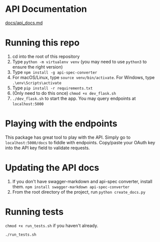 # API Documentation
[docs/api_docs.md](docs/api_docs.md)

# Running this repo

1. cd into the root of this repository
2. Type `python -m virtualenv venv` (you may need to use `python3` to ensure the right version)
3. Type `npm install -g api-spec-converter`
4. For macOS/Linux, type `source venv/bin/activate`. For Windows, type `.\env\Scripts\activate`
5. Type `pip install -r requirements.txt`
6. (Only need to do this once) `chmod +x dev_flask.sh`
7. `./dev_flask.sh` to start the app. You may query endpoints at `localhost:5000`

# Playing with the endpoints

This package has great tool to play with the API. Simply go to `localhost:5000/docs`
to fiddle with endpoints. Copy/paste your OAuth key into the API key field to validate requests.

# Updating the API docs

1. If you don't have swagger-markdown and api-spec converter, install them. `npm install swagger-markdown api-spec-converter`
2. From the root directory of the project, run `python create_docs.py`

# Running tests

`chmod +x run_tests.sh` if you haven't already.

`./run_tests.sh`
